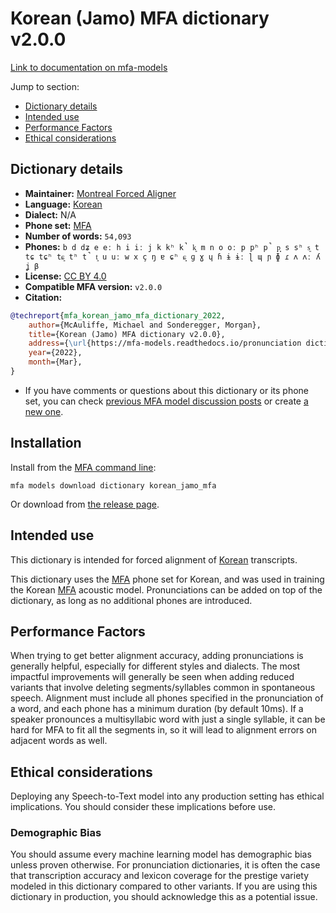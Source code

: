 
# Korean (Jamo) MFA dictionary v2.0.0

[Link to documentation on mfa-models](https://mfa-models.readthedocs.io/en/main/dictionary/korean_jamo_mfa.html)

Jump to section:

- [Dictionary details](#dictionary-details)
- [Intended use](#intended-use)
- [Performance Factors](#performance-factors)
- [Ethical considerations](#ethical-considerations)

## Dictionary details

- **Maintainer:** [Montreal Forced Aligner](https://montreal-forced-aligner.readthedocs.io/)
- **Language:** [Korean](https://en.wikipedia.org/wiki/Korean_language)
- **Dialect:** N/A
- **Phone set:** [MFA](https://mfa-models.readthedocs.io/en/refactor/mfa_phone_set.html#korean)
- **Number of words:** `54,093`
- **Phones:** `b d dʑ e eː h i iː j k kʰ k̚ k͈ m n o oː p pʰ p̚ p͈ s sʰ s͈ t tɕ tɕʰ tɕ͈ tʰ t̚ t͈ u uː w x ç ŋ ɐ ɕʰ ɕ͈ ɡ ɣ ɥ ɦ ɨ ɨː ɭ ɰ ɲ ɸ ɾ ʌ ʌː ʎ ʝ β`
- **License:** [CC BY 4.0](https://github.com/MontrealCorpusTools/mfa-models/tree/main/dictionary/korean/jamo_mfa/v2.0.0/LICENSE)
- **Compatible MFA version:** `v2.0.0`
- **Citation:**

```bibtex
@techreport{mfa_korean_jamo_mfa_dictionary_2022,
	author={McAuliffe, Michael and Sonderegger, Morgan},
	title={Korean (Jamo) MFA dictionary v2.0.0},
	address={\url{https://mfa-models.readthedocs.io/pronunciation dictionary/Korean/Korean (Jamo) MFA dictionary v2_0_0.html}},
	year={2022},
	month={Mar},
}
```

- If you have comments or questions about this dictionary or its phone set, you can check [previous MFA model discussion posts](https://github.com/MontrealCorpusTools/mfa-models/discussions?discussions_q=Korean+Jamo+MFA+dictionary+v2.0.0) or create [a new one](https://github.com/MontrealCorpusTools/mfa-models/discussions/new).

## Installation

Install from the [MFA command line](https://montreal-forced-aligner.readthedocs.io/en/latest/user_guide/models/index.html):

```
mfa models download dictionary korean_jamo_mfa
```

Or download from [the release page](https://github.com/MontrealCorpusTools/mfa-models/releases/tag/dictionary-korean_jamo_mfa-v2.0.0).

## Intended use

This dictionary is intended for forced alignment of [Korean](https://en.wikipedia.org/wiki/Korean_language) transcripts.

This dictionary uses the [MFA](https://mfa-models.readthedocs.io/en/refactor/mfa_phone_set.html#korean) phone set for Korean, and was used in training the Korean [MFA](https://mfa-models.readthedocs.io/en/refactor/mfa_phone_set.html#korean) acoustic model. Pronunciations can be added on top of the dictionary, as long as no additional phones are introduced.

## Performance Factors

When trying to get better alignment accuracy, adding pronunciations is generally helpful, especially for different styles and dialects. The most impactful improvements will generally be seen when adding reduced variants that involve deleting segments/syllables common in spontaneous speech.  Alignment must include all phones specified in the pronunciation of a word, and each phone has a minimum duration (by default 10ms). If a speaker pronounces a multisyllabic word with just a single syllable, it can be hard for MFA to fit all the segments in, so it will lead to alignment errors on adjacent words as well.

## Ethical considerations

Deploying any Speech-to-Text model into any production setting has ethical implications. You should consider these implications before use.

### Demographic Bias

You should assume every machine learning model has demographic bias unless proven otherwise. For pronunciation dictionaries, it is often the case that transcription accuracy and lexicon coverage for the prestige variety modeled in this dictionary compared to other variants. If you are using this dictionary in production, you should acknowledge this as a potential issue.
